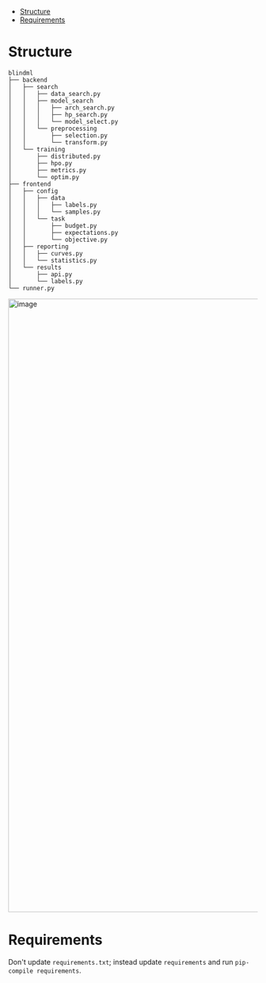 - [Structure](#structure)
- [Requirements](#requirements)

# Structure

```
blindml
├── backend
│   ├── search
│   │   ├── data_search.py
│   │   ├── model_search
│   │   │   ├── arch_search.py
│   │   │   ├── hp_search.py
│   │   │   └── model_select.py
│   │   └── preprocessing
│   │       ├── selection.py
│   │       └── transform.py
│   └── training
│       ├── distributed.py
│       ├── hpo.py
│       ├── metrics.py
│       └── optim.py
├── frontend
│   ├── config
│   │   ├── data
│   │   │   ├── labels.py
│   │   │   └── samples.py
│   │   └── task
│   │       ├── budget.py
│   │       ├── expectations.py
│   │       └── objective.py
│   ├── reporting
│   │   ├── curves.py
│   │   └── statistics.py
│   └── results
│       ├── api.py
│       └── labels.py
└── runner.py

```

<img width="1237" alt="image" src="https://user-images.githubusercontent.com/5657668/97810686-63ec2280-1c3b-11eb-8624-fef46da8e568.png">


# Requirements

Don't update `requirements.txt`; instead update `requirements` and run `pip-compile requirements`.